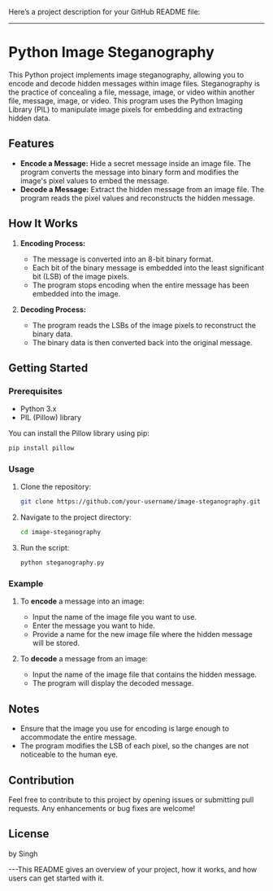 
Here’s a project description for your GitHub README file:

---

# Python Image Steganography

This Python project implements image steganography, allowing you to encode and decode hidden messages within image files. Steganography is the practice of concealing a file, message, image, or video within another file, message, image, or video. This program uses the Python Imaging Library (PIL) to manipulate image pixels for embedding and extracting hidden data.

## Features

- **Encode a Message:** Hide a secret message inside an image file. The program converts the message into binary form and modifies the image's pixel values to embed the message.
- **Decode a Message:** Extract the hidden message from an image file. The program reads the pixel values and reconstructs the hidden message.

## How It Works

1. **Encoding Process:**
   - The message is converted into an 8-bit binary format.
   - Each bit of the binary message is embedded into the least significant bit (LSB) of the image pixels.
   - The program stops encoding when the entire message has been embedded into the image.

2. **Decoding Process:**
   - The program reads the LSBs of the image pixels to reconstruct the binary data.
   - The binary data is then converted back into the original message.

## Getting Started

### Prerequisites

- Python 3.x
- PIL (Pillow) library

You can install the Pillow library using pip:

```bash
pip install pillow
```

### Usage

1. Clone the repository:
   ```bash
   git clone https://github.com/your-username/image-steganography.git
   ```
2. Navigate to the project directory:
   ```bash
   cd image-steganography
   ```
3. Run the script:
   ```bash
   python steganography.py
   ```

### Example

1. To **encode** a message into an image:
   - Input the name of the image file you want to use.
   - Enter the message you want to hide.
   - Provide a name for the new image file where the hidden message will be stored.

2. To **decode** a message from an image:
   - Input the name of the image file that contains the hidden message.
   - The program will display the decoded message.

## Notes

- Ensure that the image you use for encoding is large enough to accommodate the entire message.
- The program modifies the LSB of each pixel, so the changes are not noticeable to the human eye.

## Contribution

Feel free to contribute to this project by opening issues or submitting pull requests. Any enhancements or bug fixes are welcome!

## License
by Singh 


---This README gives an overview of your project, how it works, and how users can get started with it.
